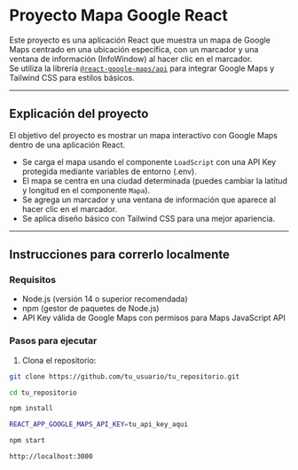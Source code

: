 # Proyecto Mapa Google React

Este proyecto es una aplicación React que muestra un mapa de Google Maps centrado en una ubicación específica, con un marcador y una ventana de información (InfoWindow) al hacer clic en el marcador.  
Se utiliza la librería [`@react-google-maps/api`](https://www.npmjs.com/package/@react-google-maps/api) para integrar Google Maps y Tailwind CSS para estilos básicos.

---

## Explicación del proyecto

El objetivo del proyecto es mostrar un mapa interactivo con Google Maps dentro de una aplicación React.  
- Se carga el mapa usando el componente `LoadScript` con una API Key protegida mediante variables de entorno (.env).  
- El mapa se centra en una ciudad determinada (puedes cambiar la latitud y longitud en el componente `Mapa`).  
- Se agrega un marcador y una ventana de información que aparece al hacer clic en el marcador.  
- Se aplica diseño básico con Tailwind CSS para una mejor apariencia.

---

## Instrucciones para correrlo localmente

### Requisitos

- Node.js (versión 14 o superior recomendada)  
- npm (gestor de paquetes de Node.js)  
- API Key válida de Google Maps con permisos para Maps JavaScript API

### Pasos para ejecutar

1. Clona el repositorio:

```bash
git clone https://github.com/tu_usuario/tu_repositorio.git

cd tu_repositorio

npm install

REACT_APP_GOOGLE_MAPS_API_KEY=tu_api_key_aqui

npm start

http://localhost:3000
